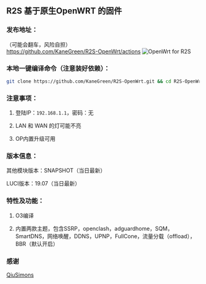 ## R2S 基于原生OpenWRT 的固件

### 发布地址：
（可能会翻车，风险自担）  
https://github.com/KaneGreen/R2S-OpenWrt/actions  ![OpenWrt for R2S](https://github.com/KaneGreen/R2S-OpenWrt/workflows/OpenWrt%20for%20R2S/badge.svg?branch=master)

### 本地一键编译命令（注意装好依赖）：
```sh
git clone https://github.com/KaneGreen/R2S-OpenWrt.git && cd R2S-OpenWrt && bash onekeyr2s.sh
```
### 注意事项：
1. 登陆IP：`192.168.1.1`，密码：无

2. LAN 和 WAN 的灯可能不亮

3. OP内置升级可用

### 版本信息：
其他模块版本：SNAPSHOT（当日最新）

LUCI版本：19.07（当日最新）

### 特性及功能：
1. O3编译

2. 内置两款主题，包含SSRP，openclash，adguardhome，SQM，SmartDNS，网络唤醒，DDNS，UPNP，FullCone，流量分载（offload），BBR（默认开启）

### 感谢
[QiuSimons](https://github.com/QiuSimons/R2S-OpenWrt)
